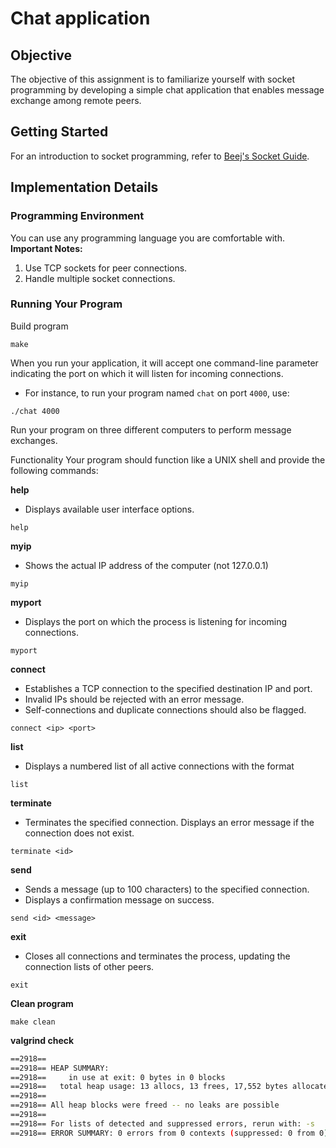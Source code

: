 # Chat application

## Objective

The objective of this assignment is to familiarize yourself with socket programming by developing a simple chat application that enables message exchange among remote peers.

## Getting Started

For an introduction to socket programming, refer to [Beej's Socket Guide](http://beej.us/guide/bgnet).

## Implementation Details

### Programming Environment

You can use any programming language you are comfortable with. **Important Notes:**

1. Use TCP sockets for peer connections.
2. Handle multiple socket connections.

### Running Your Program

Build program

```copy
make
```

When you run your application, it will accept one command-line parameter indicating the port on which it will listen for incoming connections.

- For instance, to run your program named `chat` on port `4000`, use:

```copy
./chat 4000
```

Run your program on three different computers to perform message exchanges.

Functionality
Your program should function like a UNIX shell and provide the following commands:

**help**

- Displays available user interface options.

```copy
help
```

**myip**

- Shows the actual IP address of the computer (not 127.0.0.1)

```copy
myip
```

**myport**

- Displays the port on which the process is listening for incoming connections.

```copy
myport
```

**connect <destination> <port no>**

- Establishes a TCP connection to the specified destination IP and port.
- Invalid IPs should be rejected with an error message.
- Self-connections and duplicate connections should also be flagged.

```copy
connect <ip> <port>
```

**list**

- Displays a numbered list of all active connections with the format

```copy
list
```

**terminate <connection id>**

- Terminates the specified connection. Displays an error message if the connection does not exist.

```copy
terminate <id>
```

**send <connection id> <message>**

- Sends a message (up to 100 characters) to the specified connection.
- Displays a confirmation message on success.

```copy
send <id> <message>
```

**exit**

- Closes all connections and terminates the process, updating the connection lists of other peers.

```copy
exit
```

**Clean program**

```copy
make clean
```

**valgrind check**

```bash
==2918==
==2918== HEAP SUMMARY:
==2918==     in use at exit: 0 bytes in 0 blocks
==2918==   total heap usage: 13 allocs, 13 frees, 17,552 bytes allocated
==2918==
==2918== All heap blocks were freed -- no leaks are possible
==2918==
==2918== For lists of detected and suppressed errors, rerun with: -s
==2918== ERROR SUMMARY: 0 errors from 0 contexts (suppressed: 0 from 0)

```
